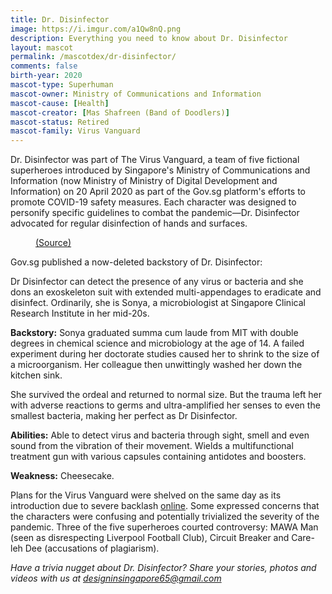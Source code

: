 ```yaml
---
title: Dr. Disinfector
image: https://i.imgur.com/a1Qw8nQ.png
description: Everything you need to know about Dr. Disinfector
layout: mascot
permalink: /mascotdex/dr-disinfector/
comments: false
birth-year: 2020
mascot-type: Superhuman
mascot-owner: Ministry of Communications and Information
mascot-cause: [Health]
mascot-creator: [Mas Shafreen (Band of Doodlers)]
mascot-status: Retired
mascot-family: Virus Vanguard
---
```


Dr. Disinfector was part of The Virus Vanguard, a team of five fictional superheroes introduced by Singapore's Ministry of Communications and Information (now Ministry of Ministry of Digital Development and Information) on 20 April 2020 as part of the Gov.sg platform's efforts to promote COVID-19 safety measures. Each character was designed to personify specific guidelines to combat the pandemic—Dr. Disinfector advocated for regular disinfection of hands and surfaces.

<figure>
  <img src="https://i.imgur.com/ZNs9bQb.jpg" alt="">
  <figcaption><a href="https://archive.ph/h1bIE">(Source)</a></figcaption>
</figure>

Gov.sg published a now-deleted backstory of Dr. Disinfector:

Dr Disinfector can detect the presence of any virus or bacteria and she dons an exoskeleton suit with extended multi-appendages to eradicate and disinfect. Ordinarily, she is Sonya, a microbiologist at Singapore Clinical Research Institute in her mid-20s.
 
<strong>Backstory:</strong>
Sonya graduated summa cum laude from MIT with double degrees in chemical science and microbiology at the age of 14. A failed experiment during her doctorate studies caused her to shrink to the size of a microorganism. Her colleague then unwittingly washed her down the kitchen sink.
 
She survived the ordeal and returned to normal size. But the trauma left her with adverse reactions to germs and ultra-amplified her senses to even the smallest bacteria, making her perfect as Dr Disinfector.
 
<strong>Abilities:</strong>
Able to detect virus and bacteria through sight, smell and even sound from the vibration of their movement.
Wields a multifunctional treatment gun with various capsules containing antidotes and boosters.
 
<strong>Weakness:</strong>
Cheesecake.

Plans for the Virus Vanguard were shelved on the same day as its introduction due to severe backlash <a href="https://www.channelnewsasia.com/singapore/covid-19-superhero-virus-vanguard-exit-a-day-after-introduced-765956">online</a>. Some expressed concerns that the characters were confusing and potentially trivialized the severity of the pandemic. Three of the five superheroes courted controversy: MAWA Man (seen as disrespecting Liverpool Football Club), Circuit Breaker and Care-leh Dee (accusations of plagiarism). 

<i>Have a trivia nugget about Dr. Disinfector? Share your stories, photos and videos with us at designinsingapore65@gmail.com</i>


